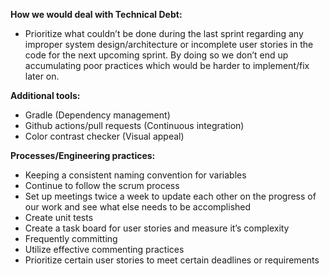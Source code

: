 **How we would deal with Technical Debt:**

- Prioritize what couldn’t be done during the last sprint regarding any improper system design/architecture or incomplete user stories in the code for the next upcoming sprint. By doing so we don’t end up accumulating poor practices which would be harder to implement/fix later on. 

**Additional tools:**

- Gradle (Dependency management)
- Github actions/pull requests (Continuous integration)
- Color contrast checker (Visual appeal)

**Processes/Engineering practices:**

- Keeping a consistent naming convention for variables
- Continue to follow the scrum process 
- Set up meetings twice a week to update each other on the progress of our work and see what else needs to be accomplished
- Create unit tests 
- Create a task board for user stories and measure it’s complexity
- Frequently committing 
- Utilize effective commenting practices
- Prioritize certain user stories to meet certain deadlines or requirements
